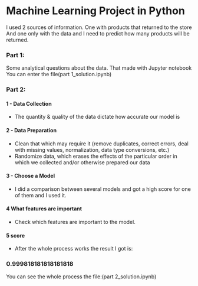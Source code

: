 # Machine Learning Project in Python

I used 2 sources of information. One with  products that returned to the store
And one only with the data and I need to predict how many products will be returned.
### Part 1:
Some analytical questions about the data. That made with Jupyter notebook
You can enter the file(part 1_solution.ipynb)

### Part 2:

 #### 1 - Data Collection
 * The quantity & quality of the data dictate how accurate our model is 
 #### 2 - Data Preparation
 *  Clean that which may require it (remove duplicates, correct errors, deal with missing values, normalization, data type conversions, etc.) 
 * Randomize data, which erases the effects of the particular order in which we collected and/or otherwise prepared our data 
 
 #### 3 - Choose a Model
 * I did a comparison between several models and got a high score for one of them and I used it.
 
 #### 4  What features are important
 * Check which features are important to the model.
 #### 5 score
 * After the whole process works the result I got is:
 ### 0.999818181818181818
 You can see the whole process the  file:(part 2_solution.ipynb)
 
 
 
   







